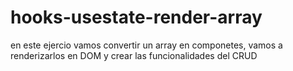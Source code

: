 # hooks-usestate-render-array
en este ejercio vamos convertir un array en componetes, vamos a renderizarlos en DOM y crear las funcionalidades del CRUD
